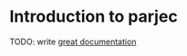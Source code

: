 # Introduction to parjec

TODO: write [great documentation](http://jacobian.org/writing/great-documentation/what-to-write/)
